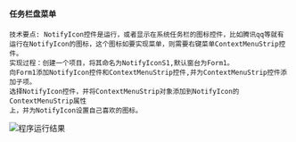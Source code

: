 #### 任务栏盘菜单
```
技术要点: NotifyIcon控件是运行，或者显示在系统任务栏的图标控件，比如腾讯qq等就有运行在NotifyIcon的图标，这个图标如要实现菜单，则需要右键菜单ContextMenuStrip控件。 
实现过程：创建一个项目，将其命名为NotifyIconS1,默认窗台为Form1。 
向Form1添加NotifyIcon控件和ContextMenuStrip控件,并为ContextMenuStrip控件添加子项。 
选择NotifyIcon控件，并将ContextMenuStrip对象添加到NotifyIcon的ContextMenuStrip属性 
上，并为NotifyIcon设置自己喜欢的图标。
```
![程序运行结果](https://upload-images.jianshu.io/upload_images/8179669-381cf49ae5893cfa.png?imageMogr2/auto-orient/strip%7CimageView2/2/w/1240)